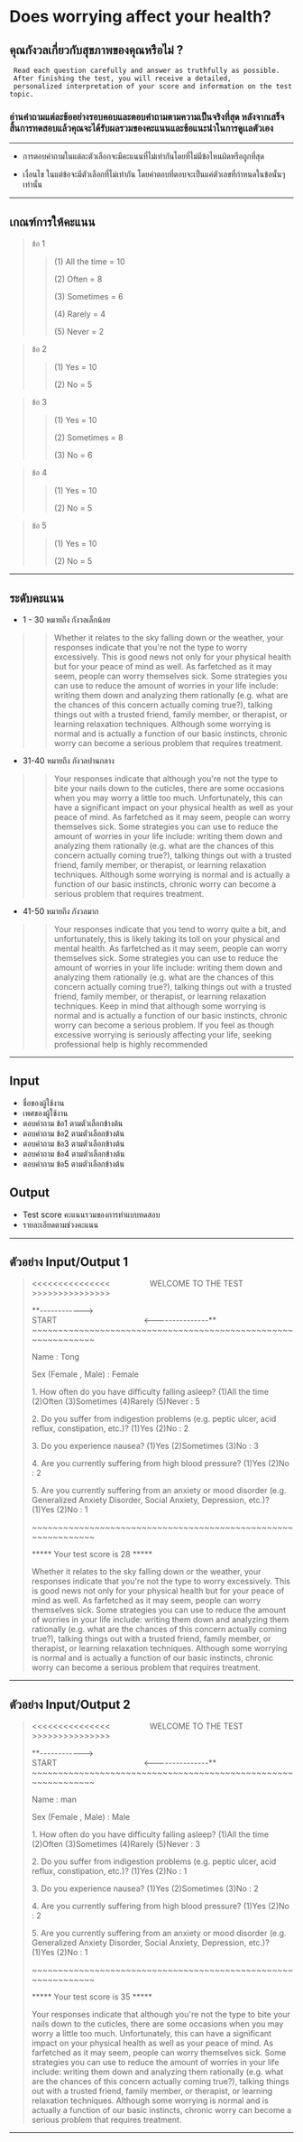 # Does worrying affect your health?
## คุณกังวลเกี่ยวกับสุขภาพของคุณหรือไม่ ?

    

    
     Read each question carefully and answer as truthfully as possible. 
     After finishing the test, you will receive a detailed, 
     personalized interpretation of your score and information on the test topic.




### อ่านคำถามแต่ละข้ออย่างรอบคอบและตอบคำถามตามความเป็นจริงที่สุด หลังจากเสร็จสิ้นการทดสอบแล้วคุณจะได้รับผลรวมของคะแนนและข้อแนะนำในการดูเเลตัวเอง

---
* การตอบคำถามในแต่ละตัวเลือกจะมีคะแนนที่ไม่เท่ากันโดยที่ไม่มีข้อไหนผิดหรือถูกที่สุด

* เงื่อนไข ในแต่ข้อจะมีตัวเลือกที่ไม่เท่ากัน โดยคำตอบที่ตอบจะเป็นแค่ตัวเลขที่กำหนดในข้อนั้นๆ เท่านั้น

---
## เกณฑ์การให้คะแนน
>ข้อ 1
>>(1) All the time = 10
>>
>>(2) Often = 8
>>
>>(3) Sometimes = 6
>>
>>(4) Rarely = 4
>>
>>(5) Never = 2

>ข้อ 2
>>(1) Yes = 10
>>
>>(2) No = 5

>ข้อ 3
>>(1) Yes = 10
>>
>>(2) Sometimes = 8
>>
>>(3) No = 6

>ข้อ 4
>>(1) Yes = 10
>>
>>(2) No = 5

>ข้อ 5
>>(1) Yes = 10
>>
>>(2) No = 5
---
## ระดับคะแนน
* 1 - 30 หมายถึง กังวลเล็กน้อย
>>Whether it relates to the sky falling down or the weather, your responses indicate that you're not the type to worry excessively.
This is good news not only for your physical health but for your peace of mind as well. As farfetched as it may seem, people can worry themselves sick.
Some strategies you can use to reduce the amount of worries in your life include: writing them down and analyzing them rationally (e.g. what are the chances of this concern actually coming true?),
talking things out with a trusted friend, family member, or therapist, or learning relaxation techniques. Although some worrying is normal and is actually a function of our basic instincts,
chronic worry can become a serious problem that requires treatment.

* 31-40 หมายถึง กังวลปานกลาง
>>Your responses indicate that although you're not the type to bite your nails down to the cuticles, there are some occasions when you may worry a little too much.
Unfortunately, this can have a significant impact on your physical health as well as your peace of mind. As farfetched as it may seem, people can worry themselves sick.
Some strategies you can use to reduce the amount of worries in your life include: writing them down and analyzing them rationally (e.g. what are the chances of this concern actually coming true?),
talking things out with a trusted friend, family member, or therapist, or learning relaxation techniques. Although some worrying is normal and is actually a function of our basic instincts,
chronic worry can become a serious problem that requires treatment.

* 41-50 หมายถึง กังวลมาก
>>Your responses indicate that you tend to worry quite a bit, and unfortunately, this is likely taking its toll on your physical and mental health.
As farfetched as it may seem, people can worry themselves sick. Some strategies you can use to reduce the amount of worries in your life include: writing them down and analyzing them rationally
(e.g. what are the chances of this concern actually coming true?), talking things out with a trusted friend, family member, or therapist, or learning relaxation techniques.
Keep in mind that although some worrying is normal and is actually a function of our basic instincts, chronic worry can become a serious problem.
If you feel as though excessive worrying is seriously affecting your life, seeking professional help is highly recommended

---





## Input
* ชื่อของผู้ใช้งาน
* เพศของผู้ใช้งาน
* ตอบคำถาม ข้อ1 ตามตัวเลือกข้างต้น
* ตอบคำถาม ข้อ2 ตามตัวเลือกข้างต้น
* ตอบคำถาม ข้อ3 ตามตัวเลือกข้างต้น
* ตอบคำถาม ข้อ4 ตามตัวเลือกข้างต้น
* ตอบคำถาม ข้อ5 ตามตัวเลือกข้างต้น

## Output
* Test score คะแนนรวมของการทำแบบทดสอบ
* รายละเอียดตามช่วงคะแนน
---
## ตัวอย่าง Input/Output 1

><<<<<<<<<<<<<<<&emsp;&emsp;&emsp;&emsp;&emsp;WELCOME TO THE TEST&emsp;&emsp;&emsp;&emsp;&emsp;>>>>>>>>>>>>>>>
>
>\*\*------------>&emsp;&emsp;&emsp;&emsp;&emsp;&emsp;&emsp;&emsp;&emsp;&emsp;&emsp;&emsp;START&emsp;&emsp;&emsp;&emsp;&emsp;&emsp;&emsp;&emsp;&emsp;&emsp;&emsp;<---------------\*\*
>\~~~~~~~~~~~~~~~~~~~~~~~~~~~~~~~~~~~~~~~~~~~~~~~~~~~~~~~~~~~~~~
>
>Name : Tong
>
>Sex (Female , Male) : Female
>
>1\. How often do you have difficulty falling asleep?
  <Ans> (1)All the time   (2)Often  (3)Sometimes  (4)Rarely  (5)Never : 5
>  
>2\. Do you suffer from indigestion problems (e.g. peptic ulcer, acid reflux, constipation, etc.)?
  <Ans> (1)Yes  (2)No : 2
>
>3\. Do you experience nausea?
  <Ans> (1)Yes  (2)Sometimes  (3)No : 3
>
>4\. Are you currently suffering from high blood pressure?
  <Ans> (1)Yes  (2)No : 2
>
>5\. Are you currently suffering from an anxiety or mood disorder (e.g. Generalized Anxiety Disorder, Social Anxiety, Depression, etc.)?
  <Ans> (1)Yes  (2)No : 1
>
>\~~~~~~~~~~~~~~~~~~~~~~~~~~~~~~~~~~~~~~~~~~~~~~~~~~~~~~~~~~~~~~
>
>***** Your test score is 28 *****
>
>Whether it relates to the sky falling down or the weather, your responses indicate that you're not the type to worry excessively.
This is good news not only for your physical health but for your peace of mind as well. As farfetched as it may seem, people can worry themselves sick.
Some strategies you can use to reduce the amount of worries in your life include: writing them down and analyzing them rationally (e.g. what are the chances of this concern actually coming true?),
talking things out with a trusted friend, family member, or therapist, or learning relaxation techniques. Although some worrying is normal and is actually a function of our basic instincts,
chronic worry can become a serious problem that requires treatment.

---

## ตัวอย่าง Input/Output 2

><<<<<<<<<<<<<<<&emsp;&emsp;&emsp;&emsp;&emsp;WELCOME TO THE TEST&emsp;&emsp;&emsp;&emsp;&emsp;>>>>>>>>>>>>>>>
>
>\*\*------------>&emsp;&emsp;&emsp;&emsp;&emsp;&emsp;&emsp;&emsp;&emsp;&emsp;&emsp;&emsp;START&emsp;&emsp;&emsp;&emsp;&emsp;&emsp;&emsp;&emsp;&emsp;&emsp;&emsp;<---------------\*\*
>\~~~~~~~~~~~~~~~~~~~~~~~~~~~~~~~~~~~~~~~~~~~~~~~~~~~~~~~~~~~~~~
>
>Name : man
>
>Sex (Female , Male) : Male
>
>1\. How often do you have difficulty falling asleep?
  <Ans> (1)All the time   (2)Often  (3)Sometimes  (4)Rarely  (5)Never : 3
> 
>2\. Do you suffer from indigestion problems (e.g. peptic ulcer, acid reflux, constipation, etc.)?
  <Ans> (1)Yes  (2)No : 1
>
>3\. Do you experience nausea?
  <Ans> (1)Yes  (2)Sometimes  (3)No : 2
>
>4\. Are you currently suffering from high blood pressure?
  <Ans> (1)Yes  (2)No : 2
>
>5\. Are you currently suffering from an anxiety or mood disorder (e.g. Generalized Anxiety Disorder, Social Anxiety, Depression, etc.)?
  <Ans> (1)Yes  (2)No : 1
>
>\~~~~~~~~~~~~~~~~~~~~~~~~~~~~~~~~~~~~~~~~~~~~~~~~~~~~~~~~~~~~~~
>
>***** Your test score is 35 *****
>
>Your responses indicate that although you're not the type to bite your nails down to the cuticles, there are some occasions when you may worry a little too much.
Unfortunately, this can have a significant impact on your physical health as well as your peace of mind. As farfetched as it may seem, people can worry themselves sick.
Some strategies you can use to reduce the amount of worries in your life include: writing them down and analyzing them rationally (e.g. what are the chances of this concern actually coming true?),
talking things out with a trusted friend, family member, or therapist, or learning relaxation techniques. Although some worrying is normal and is actually a function of our basic instincts,
chronic worry can become a serious problem that requires treatment.
---
